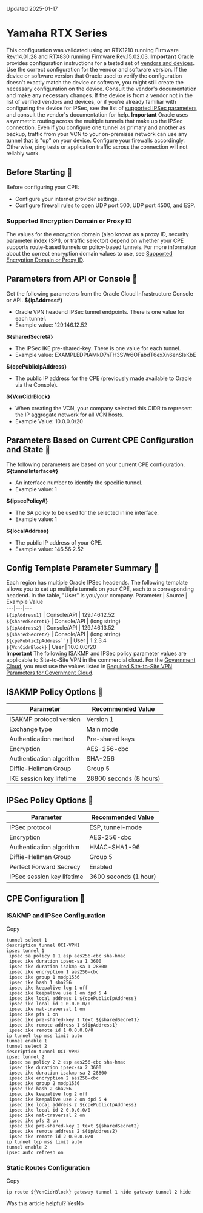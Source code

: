 Updated 2025-01-17
# Yamaha RTX Series
This configuration was validated using an RTX1210 running Firmware Rev.14.01.28 and RTX830 running Firmware Rev.15.02.03.
**Important**
Oracle provides configuration instructions for a tested set of [vendors and devices](https://docs.oracle.com/en-us/iaas/Content/Network/Reference/CPElist.htm#Verified_CPE_Devices). Use the correct configuration for the vendor and software version. 
If the device or software version that Oracle used to verify the configuration doesn't exactly match the device or software, you might still create the necessary configuration on the device. Consult the vendor's documentation and make any necessary changes. 
If the device is from a vendor not in the list of verified vendors and devices, or if you're already familiar with configuring the device for IPSec, see the list of [supported IPSec parameters](https://docs.oracle.com/en-us/iaas/Content/Network/Reference/supportedIPsecparams.htm#Supported_IPSec_Parameters) and consult the vendor's documentation for help.
**Important** Oracle uses asymmetric routing across the multiple tunnels that make up the IPSec connection. Even if you configure one tunnel as primary and another as backup, traffic from your VCN to your on-premises network can use any tunnel that is "up" on your device. Configure your firewalls accordingly. Otherwise, ping tests or application traffic across the connection will not reliably work. 
## Before Starting 🔗 
Before configuring your CPE:
  * Configure your internet provider settings.
  * Configure firewall rules to open UDP port 500, UDP port 4500, and ESP.


### Supported Encryption Domain or Proxy ID
The values for the encryption domain (also known as a proxy ID, security parameter index (SPI), or traffic selector) depend on whether your CPE supports route-based tunnels or policy-based tunnels. For more information about the correct encryption domain values to use, see [Supported Encryption Domain or Proxy ID](https://docs.oracle.com/en-us/iaas/Content/Network/Tasks/ipsecencryptiondomains.htm#Supported_Encryption_Domain_or_Proxy_ID).
## Parameters from API or Console 🔗 
Get the following parameters from the Oracle Cloud Infrastructure Console or API.
**${ipAddress#}**
  * Oracle VPN headend IPSec tunnel endpoints. There is one value for each tunnel.
  * Example value: 129.146.12.52


**${sharedSecret#}**
  * The IPSec IKE pre-shared-key. There is one value for each tunnel.
  * Example value: EXAMPLEDPfAMkD7nTH3SWr6OFabdT6exXn6enSlsKbE


**${cpePublicIpAddress}**
  * The public IP address for the CPE (previously made available to Oracle via the Console).


**${VcnCidrBlock}**
  * When creating the VCN, your company selected this CIDR to represent the IP aggregate network for all VCN hosts.
  * Example Value: 10.0.0.0/20


## Parameters Based on Current CPE Configuration and State 🔗 
The following parameters are based on your current CPE configuration.
**${tunnelInterface#}**
  * An interface number to identify the specific tunnel.
  * Example value: 1


**${ipsecPolicy#}**
  * The SA policy to be used for the selected inline interface. 
  * Example value: 1


**${localAddress}**
  * The public IP address of your CPE.
  * Example value: 146.56.2.52


## Config Template Parameter Summary 🔗 
Each region has multiple Oracle IPSec headends. The following template allows you to set up multiple tunnels on your CPE, each to a corresponding headend. In the table, "User" is you/your company.
Parameter | Source | Example Value  
---|---|---  
`${ipAddress1}` | Console/API | 129.146.12.52  
`${sharedSecret1}` | Console/API | (long string)  
`${ipAddress2}` | Console/API | 129.146.13.52  
`${sharedSecret2}` | Console/API | (long string)  
`${cpePublicIpAddress``}` | User | 1.2.3.4  
`${VcnCidrBlock}` | User | 10.0.0.0/20  
**Important** The following ISAKMP and IPSec policy parameter values are applicable to Site-to-Site VPN in the commercial cloud. For the [Government Cloud](https://docs.oracle.com/iaas/Content/General/Concepts/govinfo.htm), you must use the values listed in [Required Site-to-Site VPN Parameters for Government Cloud](https://docs.oracle.com/iaas/Content/General/Concepts/govinfo.htm#vpn_params).
## ISAKMP Policy Options 🔗 
Parameter | Recommended Value  
---|---  
ISAKMP protocol version | Version 1  
Exchange type  | Main mode  
Authentication method | Pre-shared keys  
Encryption | AES-256-cbc  
Authentication algorithm | SHA-256  
Diffie-Hellman Group | Group 5  
IKE session key lifetime | 28800 seconds (8 hours)  
## IPSec Policy Options 🔗 
Parameter | Recommended Value  
---|---  
IPSec protocol | ESP, tunnel-mode  
Encryption | AES-256-cbc  
Authentication algorithm | HMAC-SHA1-96  
Diffie-Hellman Group | Group 5  
Perfect Forward Secrecy  | Enabled  
IPSec session key lifetime | 3600 seconds (1 hour)  
## CPE Configuration 🔗 
### ISAKMP and IPSec Configuration
Copy
```
tunnel select 1
description tunnel OCI-VPN1 
ipsec tunnel 1
 ipsec sa policy 1 1 esp aes256-cbc sha-hmac
 ipsec ike duration ipsec-sa 1 3600
 ipsec ike duration isakmp-sa 1 28800
 ipsec ike encryption 1 aes256-cbc
 ipsec ike group 1 modp1536
 ipsec ike hash 1 sha256
 ipsec ike keepalive log 1 off
 ipsec ike keepalive use 1 on dpd 5 4
 ipsec ike local address 1 ${cpePublicIpAddress}
 ipsec ike local id 1 0.0.0.0/0
 ipsec ike nat-traversal 1 on
 ipsec ike pfs 1 on
 ipsec ike pre-shared-key 1 text ${sharedSecret1}
 ipsec ike remote address 1 ${ipAddress1}
 ipsec ike remote id 1 0.0.0.0/0
ip tunnel tcp mss limit auto
tunnel enable 1
tunnel select 2
description tunnel OCI-VPN2
ipsec tunnel 2
 ipsec sa policy 2 2 esp aes256-cbc sha-hmac
 ipsec ike duration ipsec-sa 2 3600
 ipsec ike duration isakmp-sa 2 28800
 ipsec ike encryption 2 aes256-cbc
 ipsec ike group 2 modp1536
 ipsec ike hash 2 sha256
 ipsec ike keepalive log 2 off
 ipsec ike keepalive use 2 on dpd 5 4
 ipsec ike local address 2 ${cpePublicIpAddress}
 ipsec ike local id 2 0.0.0.0/0
 ipsec ike nat-traversal 2 on
 ipsec ike pfs 2 on
 ipsec ike pre-shared-key 2 text ${sharedSecret2}
 ipsec ike remote address 2 ${ipAddress2}
 ipsec ike remote id 2 0.0.0.0/0
ip tunnel tcp mss limit auto
tunnel enable 2
ipsec auto refresh on

```

### Static Routes Configuration
Copy
```
ip route ${VcnCidrBlock} gateway tunnel 1 hide gateway tunnel 2 hide
```

Was this article helpful?
YesNo

